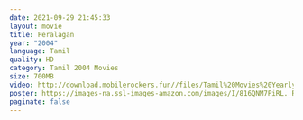 ```yaml
---
date: 2021-09-29 21:45:33
layout: movie
title: Peralagan
year: "2004"
language: Tamil
quality: HD
category: Tamil 2004 Movies
size: 700MB
video: http://download.mobilerockers.fun//files/Tamil%20Movies%20Yearly%20Collections/Tamil%202004%20Collections/Peralagan%20(2004)/Peralagan%20(2004)%20Full%20Movies/Peralagan%20(2004)%20HDRip/Peralagan%20(2004)%20HDRip%20Single%20Part.mp4
poster: https://images-na.ssl-images-amazon.com/images/I/816QNM7PiRL._RI_.jpg
paginate: false
---
```

